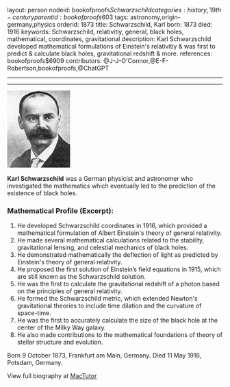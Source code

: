 layout: person
nodeid: bookofproofs$Schwarzschild
categories: history,19th-century
parentid: bookofproofs$603
tags: astronomy,origin-germany,physics
orderid: 1873
title: Schwarzschild, Karl
born: 1873
died: 1916
keywords: Schwarzschild, relativitiy, general, black holes, mathematical, coordinates, gravitational
description: Karl Schwarzschild developed mathematical formulations of Einstein's relativitiy & was first to predict & calculate black holes, gravitational redshift & more.
references: bookofproofs$6909
contributors: @J-J-O'Connor,@E-F-Robertson,bookofproofs,@ChatGPT

---



---

![Schwarzschild.jpg](https://github.com/bookofproofs/bookofproofs.github.io/blob/main/_sources/_assets/images/portraits/Schwarzschild.jpg?raw=true)

**Karl Schwarzschild** was a German physicist and astronomer who investigated the mathematics which eventually led to the prediction of the existence of black holes.

### Mathematical Profile (Excerpt):
1. He developed Schwarzschild coordinates in 1916, which provided a mathematical formulation of Albert Einstein's theory of general relativity. 
2. He made several mathematical calculations related to the stability, gravitational lensing, and celestial mechanics of black holes.
3. He demonstrated mathematically the deflection of light as predicted by Einstein's theory of general relativity.
4. He proposed the first solution of Einstein’s field equations in 1915, which are still known as the Schwarzschild solution. 
5. He was the first to calculate the gravitational redshift of a photon based on the principles of general relativity.
6. He formed the Schwarzschild metric, which extended Newton's gravitational theories to include time dilation and the curvature of space-time. 
7. He was the first to accurately calculate the size of the black hole at the center of the Milky Way galaxy. 
8. He also made contributions to the mathematical foundations of theory of stellar structure and evolution.

Born 9 October 1873, Frankfurt am Main, Germany. Died 11 May 1916, Potsdam, Germany.

View full biography at [MacTutor](https://mathshistory.st-andrews.ac.uk/Biographies/Schwarzschild/)
